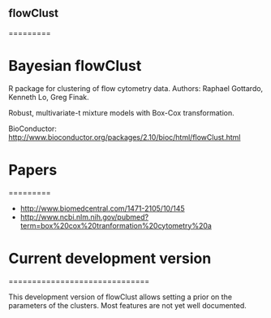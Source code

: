 ## flowClust
=========

# Bayesian flowClust

R package for clustering of flow cytometry data.
Authors: Raphael Gottardo, Kenneth Lo, Greg Finak.

Robust, multivariate-t mixture models with Box-Cox transformation.

BioConductor: http://www.bioconductor.org/packages/2.10/bioc/html/flowClust.html

# Papers
=========
* http://www.biomedcentral.com/1471-2105/10/145
* http://www.ncbi.nlm.nih.gov/pubmed?term=box%20cox%20tranformation%20cytometry%20a


# Current development version
==============================

This development version of flowClust allows setting a prior on the parameters of the clusters. 
Most features are not yet well documented. 
